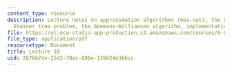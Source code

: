 ```yaml
---
content_type: resource
description: Lecture notes on approximation algorithms (max-cut), the generalized
  Steiner tree problem, the Goemans-Williamson algorithm, implementation, and generalizations.
file: https://ol-ocw-studio-app-production.s3.amazonaws.com/courses/6-854j-advanced-algorithms-fall-2008/267667de25d270ac896e139d24e3b6cc_lecture18.pdf
file_type: application/pdf
resourcetype: Document
title: Lecture 18
uid: 267667de-25d2-70ac-896e-139d24e3b6cc
---
```

